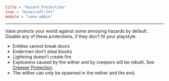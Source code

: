 ```toml
title = "Hazard Protection"
icon = "minecraft:tnt"
module = "vane-admin"
```
---
Vane protects your world against some annoying hazards by default.
Disable any of these protections, if they don't fit your playstyle.

- Entities cannot break doors
- Endermen don't steal blocks
- Lightning doesn't create fire
- Explosions caused by the wither and by creepers will be rebuilt. See [Creeper Protection](#feature-vane-admin--creeper_protection).
- The wither can only be spawned in the nether and the end.
